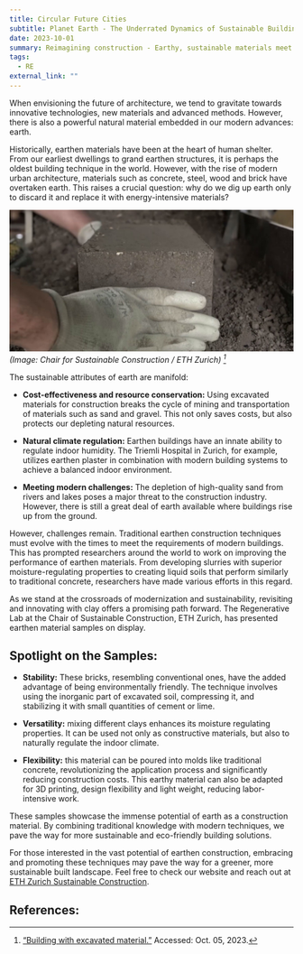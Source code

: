 ```yaml
---
title: Circular Future Cities
subtitle: Planet Earth - The Underrated Dynamics of Sustainable Building
date: 2023-10-01
summary: Reimagining construction - Earthy, sustainable materials meet modern techniques for a greener future.
tags:
  - RE
external_link: ""
---
```

When envisioning the future of architecture, we tend to gravitate towards innovative technologies, new materials and advanced methods. However, there is also a powerful natural material embedded in our modern advances: earth.

Historically, earthen materials have been at the heart of human shelter. From our earliest dwellings to grand earthen structures, it is perhaps the oldest building technique in the world. However, with the rise of modern urban architecture, materials such as concrete, steel, wood and brick have overtaken earth. This raises a crucial question: why do we dig up earth only to discard it and replace it with energy-intensive materials?

![Earth as a building material: more versatile than you might think.](earthen_materials.jpg)
*(Image: Chair for Sustainable Construction / ETH Zurich) [^1]*

The sustainable attributes of earth are manifold:

- **Cost-effectiveness and resource conservation:** Using excavated materials for construction breaks the cycle of mining and transportation of materials such as sand and gravel. This not only saves costs, but also protects our depleting natural resources.

- **Natural climate regulation:** Earthen buildings have an innate ability to regulate indoor humidity. The Triemli Hospital in Zurich, for example, utilizes earthen plaster in combination with modern building systems to achieve a balanced indoor environment.

- **Meeting modern challenges:** The depletion of high-quality sand from rivers and lakes poses a major threat to the construction industry. However, there is still a great deal of earth available where buildings rise up from the ground.

However, challenges remain. Traditional earthen construction techniques must evolve with the times to meet the requirements of modern buildings. This has prompted researchers around the world to work on improving the performance of earthen materials. From developing slurries with superior moisture-regulating properties to creating liquid soils that perform similarly to traditional concrete, researchers have made various efforts in this regard.

As we stand at the crossroads of modernization and sustainability, revisiting and innovating with clay offers a promising path forward. The Regenerative Lab at the Chair of Sustainable Construction, ETH Zurich, has presented earthen material samples on display.

## Spotlight on the Samples:

- **Stability:** These bricks, resembling conventional ones, have the added advantage of being environmentally friendly. The technique involves using the inorganic part of excavated soil, compressing it, and stabilizing it with small quantities of cement or lime.

- **Versatility:** mixing different clays enhances its moisture regulating properties. It can be used not only as constructive materials, but also to naturally regulate the indoor climate.

- **Flexibility:** this material can be poured into molds like traditional concrete, revolutionizing the application process and significantly reducing construction costs. This earthy material can also be adapted for 3D printing, design flexibility and light weight, reducing labor-intensive work.

These samples showcase the immense potential of earth as a construction material. By combining traditional knowledge with modern techniques, we pave the way for more sustainable and eco-friendly building solutions.

For those interested in the vast potential of earthen construction, embracing and promoting these techniques may pave the way for a greener, more sustainable built landscape. Feel free to check our website and reach out at [ETH Zurich Sustainable Construction](https://sc.ibi.ethz.ch/en/).

## References:

[^1]: [“Building with excavated material.”](https://ethz.ch/en/news-and-events/eth-news/news/2017/10/building-with-excavated-material.html) Accessed: Oct. 05, 2023.
